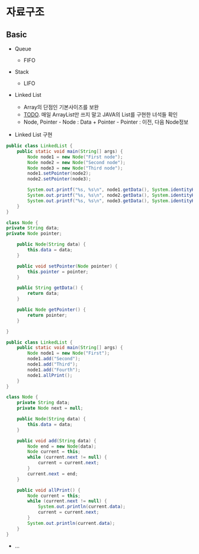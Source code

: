 # 자료구조

## Basic

- Queue
    - FIFO
- Stack
    - LIFO
- Linked List
    - Array의 단점인 기본사이즈를 보완
    - [TODO](https://github.com/cptbong/TBL/blob/main/Algo/ImplementationsOfJavaList.md). 매일 ArrayList만 쓰지 말고 JAVA의 List를 구현한 녀석들 확인
    - Node, Pointer - Node : Data + Pointer - Pointer : 이전, 다음 Node정보

- Linked List 구현
```java
public class LinkedList {
    public static void main(String[] args) {
        Node node1 = new Node("First node");
        Node node2 = new Node("Second node");
        Node node3 = new Node("Third node");
        node1.setPointer(node2);
        node2.setPointer(node3);

        System.out.printf("%s, %s\n", node1.getData(), System.identityHashCode(node1.getPointer()));
        System.out.printf("%s, %s\n", node2.getData(), System.identityHashCode(node2.getPointer()));
        System.out.printf("%s, %s\n", node3.getData(), System.identityHashCode(node3.getPointer()));
    }
}

class Node {
private String data;
private Node pointer;

    public Node(String data) {
        this.data = data;
    }

    public void setPointer(Node pointer) {
        this.pointer = pointer;
    }

    public String getData() {
        return data;
    }

    public Node getPointer() {
        return pointer;
    }

}
```    

```java
public class LinkedList {
    public static void main(String[] args) {
        Node node1 = new Node("First");
        node1.add("Second");
        node1.add("Third");
        node1.add("Fourth");
        node1.allPrint();
    }
}

class Node {
    private String data;
    private Node next = null;

    public Node(String data) {
        this.data = data;
    }

    public void add(String data) {
        Node end = new Node(data);
        Node current = this;
        while (current.next != null) {
            current = current.next;
        }
        current.next = end;
    }

    public void allPrint() {
        Node current = this;
        while (current.next != null) {
            System.out.println(current.data);
            current = current.next;
        }
        System.out.println(current.data);
    }
}
```


- ...

